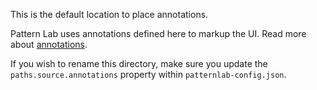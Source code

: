 This is the default location to place annotations.

Pattern Lab uses annotations defined here to markup the UI. Read more about [annotations](https://patternlab.io/docs/adding-annotations/).

If you wish to rename this directory, make sure you update the `paths.source.annotations` property within `patternlab-config.json`.

